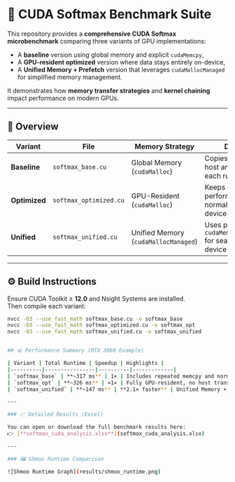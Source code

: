 # 🚀 CUDA Softmax Benchmark Suite

This repository provides a **comprehensive CUDA Softmax microbenchmark** comparing three variants of GPU implementations:

- A **baseline** version using global memory and explicit `cudaMemcpy`,
- A **GPU-resident optimized** version where data stays entirely on-device,
- A **Unified Memory + Prefetch** version that leverages `cudaMallocManaged` for simplified memory management.

It demonstrates how **memory transfer strategies** and **kernel chaining** impact performance on modern GPUs.

---

## 🧩 Overview

| Variant       | File                   | Memory Strategy                      | Description                                                                    |
| ------------- | ---------------------- | ------------------------------------ | ------------------------------------------------------------------------------ |
| **Baseline**  | `softmax_base.cu`      | Global Memory (`cudaMalloc`)         | Copies data between host and device for each run                               |
| **Optimized** | `softmax_optimized.cu` | GPU-Resident (`cudaMalloc`)          | Keeps data on GPU, performs reduction + normalization in-device                |
| **Unified**   | `softmax_unified.cu`   | Unified Memory (`cudaMallocManaged`) | Uses page migration + `cudaMemPrefetchAsync()` for seamless host–device access |

---

## ⚙️ Build Instructions

Ensure CUDA Toolkit ≥ **12.0** and Nsight Systems are installed.  
Then compile each variant:

```bash
nvcc -O3 --use_fast_math softmax_base.cu -o softmax_base
nvcc -O3 --use_fast_math softmax_optimized.cu -o softmax_opt
nvcc -O3 --use_fast_math softmax_unified.cu -o softmax_unified


## 📊 Performance Summary (RTX 3060 Example)

| Variant | Total Runtime | Speedup | Highlights |
|----------|----------------|----------|-------------|
| `softmax_base` | **~317 ms** | 1× | Includes repeated memcpy and normalization |
| `softmax_opt` | **~326 ms** | ≈1× | Fully GPU-resident, no host transfers |
| `softmax_unified` | **~147 ms** | **2.1× faster** | Unified Memory + Prefetch hides page faults |

---

### 📈 Detailed Results (Excel)

You can open or download the full benchmark results here:
👉 [**softmax_cuda_analysis.xlsx**](softmax_cuda_analysis.xlsx)

---

### 🖼️ Shmoo Runtime Comparison

![Shmoo Runtime Graph](results/shmoo_runtime.png)
```
